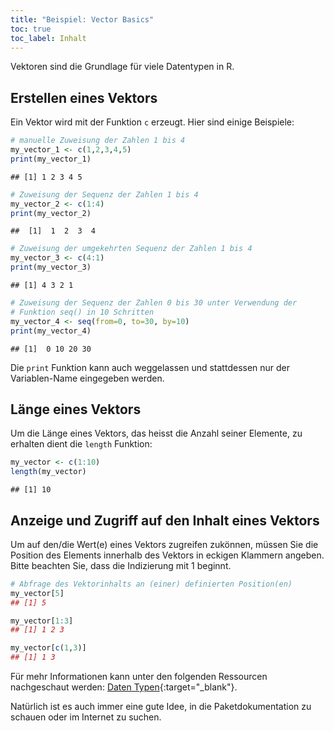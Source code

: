 ```yaml
---
title: "Beispiel: Vector Basics"
toc: true
toc_label: Inhalt
---
```



Vektoren sind die Grundlage für viele Datentypen in R.

## Erstellen eines Vektors
Ein Vektor wird mit der Funktion `c` erzeugt. Hier sind einige Beispiele:

```r
# manuelle Zuweisung der Zahlen 1 bis 4
my_vector_1 <- c(1,2,3,4,5)
print(my_vector_1)
```

```
## [1] 1 2 3 4 5
```

```r
# Zuweisung der Sequenz der Zahlen 1 bis 4
my_vector_2 <- c(1:4)
print(my_vector_2)

```

```
##  [1]  1  2  3  4
```

```r
# Zuweisung der umgekehrten Sequenz der Zahlen 1 bis 4
my_vector_3 <- c(4:1)
print(my_vector_3)
```

```
## [1] 4 3 2 1
```

```r
# Zuweisung der Sequenz der Zahlen 0 bis 30 unter Verwendung der 
# Funktion seq() in 10 Schritten
my_vector_4 <- seq(from=0, to=30, by=10)
print(my_vector_4)
```

```
## [1]  0 10 20 30
```
Die  `print` Funktion kann auch weggelassen und stattdessen nur der Variablen-Name eingegeben werden.

## Länge eines Vektors
Um die Länge eines Vektors, das heisst  die Anzahl seiner Elemente, zu erhalten dient die  `length` Funktion:

```r
my_vector <- c(1:10)
length(my_vector)
```

```
## [1] 10
```


## Anzeige und Zugriff auf den Inhalt eines Vektors
Um auf den/die Wert(e) eines Vektors zugreifen zukönnen, müssen Sie die Position des Elements innerhalb des Vektors in eckigen Klammern angeben. Bitte beachten Sie, dass die Indizierung mit 1 beginnt.

```r
# Abfrage des Vektorinhalts an (einer) definierten Position(en)
my_vector[5]
## [1] 5

my_vector[1:3]
## [1] 1 2 3

my_vector[c(1,3)]
## [1] 1 3
```


Für mehr Informationen kann unter den folgenden Ressourcen nachgeschaut werden: [Daten Typen](http://www.statmethods.net/input/datatypes.html){:target="_blank"}.

Natürlich ist es auch immer eine gute Idee, in die Paketdokumentation zu schauen oder im Internet zu suchen.